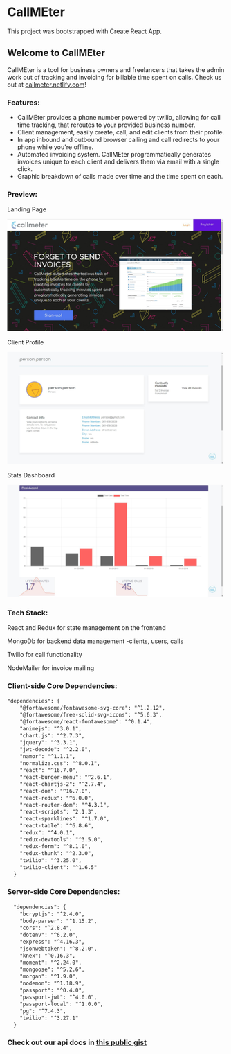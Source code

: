 # CallMEter 
This project was bootstrapped with Create React App.

## Welcome to CallMEter 

CallMEter is a tool for business owners and freelancers that takes the admin work out of tracking and invoicing for billable time spent on calls. 
Check us out at <a href="https://callmeter.netlify.com/">callmeter.netlify.com</a>!

### Features:
- CallMEter provides a phone number powered by twilio, allowing for call time tracking, that reroutes to your provided business number. 
- Client management, easily create, call, and edit clients from their profile. 
- In app inbound and outbound browser calling and call redirects to your phone while you're offline. 
- Automated invoicing system. CallMEter programmatically generates invoices unique to each client and delivers them via email with a single click. 
- Graphic breakdown of calls made over time and the time spent on each.

### Preview: 
Landing Page

<img src="images/LandingPageCM.JPG" width="500">


Client Profile

<img src="images/profileContactCM.JPG" width="500">


Stats Dashboard

<img src="images/dashCM.JPG" width="500">


### Tech Stack:

React and Redux for state management on the frontend

MongoDb for backend data management -clients, users, calls

Twilio for call functionality

NodeMailer for invoice mailing


### Client-side Core Dependencies:
```
"dependencies": {
    "@fortawesome/fontawesome-svg-core": "^1.2.12",
    "@fortawesome/free-solid-svg-icons": "^5.6.3",
    "@fortawesome/react-fontawesome": "^0.1.4",
    "animejs": "^3.0.1",
    "chart.js": "^2.7.3",
    "jquery": "^3.3.1",
    "jwt-decode": "^2.2.0",
    "namor": "^1.1.1",
    "normalize.css": "^8.0.1",
    "react": "^16.7.0",
    "react-burger-menu": "^2.6.1",
    "react-chartjs-2": "^2.7.4",
    "react-dom": "^16.7.0",
    "react-redux": "^6.0.0",
    "react-router-dom": "^4.3.1",
    "react-scripts": "2.1.3",
    "react-sparklines": "^1.7.0",
    "react-table": "^6.8.6",
    "redux": "^4.0.1",
    "redux-devtools": "^3.5.0",
    "redux-form": "^8.1.0",
    "redux-thunk": "^2.3.0",
    "twilio": "^3.25.0",
    "twilio-client": "^1.6.5"
  }
```

### Server-side Core Dependencies:
```
  "dependencies": {
    "bcryptjs": "^2.4.0",
    "body-parser": "^1.15.2",
    "cors": "^2.8.4",
    "dotenv": "^6.2.0",
    "express": "^4.16.3",
    "jsonwebtoken": "^8.2.0",
    "knex": "^0.16.3",
    "moment": "^2.24.0",
    "mongoose": "^5.2.6",
    "morgan": "^1.9.0",
    "nodemon": "^1.18.9",
    "passport": "^0.4.0",
    "passport-jwt": "^4.0.0",
    "passport-local": "^1.0.0",
    "pg": "^7.4.3",
    "twilio": "^3.27.1"
  }
```


### Check out our api docs in <a href="https://gist.github.com/jsantiag/1c6ce266616343d228bd2279781b1f62">this public gist</a>